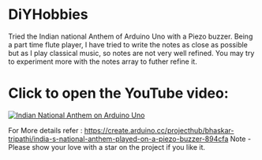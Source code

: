 # DiYHobbies
Tried the Indian national Anthem of Arduino Uno with a Piezo buzzer. Being a part time flute player, I have tried to write the notes as close as possible but as I play classical music, so notes are not very well refined. You may try to experiment more with the notes array to futher refine it.
# Click to open the YouTube video:
[![Indian National Anthem on Arduino Uno](https://hackster.imgix.net/uploads/attachments/495697/F3DDJQ4IAP6UGTG.png?auto=compress%2Cformat&w=1280&h=960&fit=max)](https://www.youtube.com/watch?v=OKFCbOEibQc)

For More details refer : https://create.arduino.cc/projecthub/bhaskar-tripathi/india-s-national-anthem-played-on-a-piezo-buzzer-894cfa
Note - Please show your love with a star on the project if you like it.
